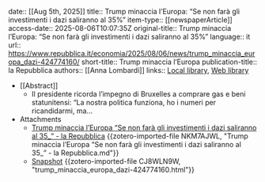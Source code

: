 date:: [[Aug 5th, 2025]]
title:: Trump minaccia l’Europa: “Se non farà gli investimenti i dazi saliranno al 35%”
item-type:: [[newspaperArticle]]
access-date:: 2025-08-06T10:07:35Z
original-title:: Trump minaccia l’Europa: “Se non farà gli investimenti i dazi saliranno al 35%”
language:: it
url:: https://www.repubblica.it/economia/2025/08/06/news/trump_minaccia_europa_dazi-424774160/
short-title:: Trump minaccia l’Europa
publication-title:: la Repubblica
authors:: [[Anna Lombardi]]
links:: [Local library](zotero://select/library/items/2SC3HNPR), [Web library](https://www.zotero.org/users/46463/items/2SC3HNPR)

- [[Abstract]]
	- Il presidente ricorda l’impegno di Bruxelles a comprare gas e beni statunitensi: “La nostra politica funziona, ho i numeri per ricandidarmi, ma…
- Attachments
	- [Trump minaccia l’Europa “Se non farà gli investimenti i dazi saliranno al 35_” - la Repubblica](zotero://select/library/items/NKM7AJWL) {{zotero-imported-file NKM7AJWL, "Trump minaccia l’Europa “Se non farà gli investimenti i dazi saliranno al 35_” - la Repubblica.md"}}
	- [Snapshot](https://www.repubblica.it/economia/2025/08/06/news/trump_minaccia_europa_dazi-424774160/) {{zotero-imported-file CJ8WLN9W, "trump_minaccia_europa_dazi-424774160.html"}}